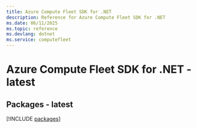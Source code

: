 ```yaml
---
title: Azure Compute Fleet SDK for .NET
description: Reference for Azure Compute Fleet SDK for .NET
ms.date: 06/11/2025
ms.topic: reference
ms.devlang: dotnet
ms.service: computefleet
---
```

# Azure Compute Fleet SDK for .NET - latest
## Packages - latest
[!INCLUDE [packages](compute-fleet-index.md)]